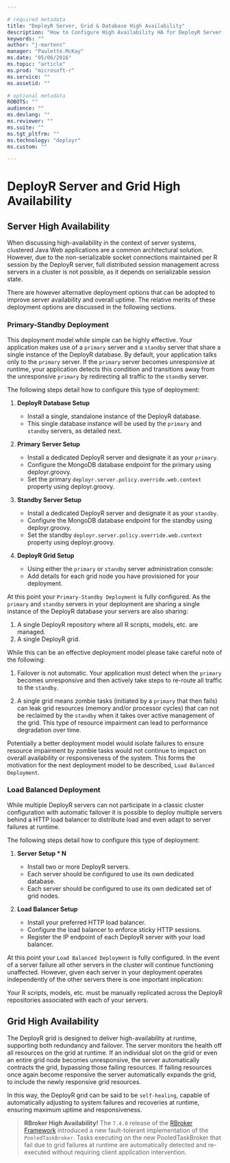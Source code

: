 ```yaml
---

# required metadata
title: "DeployR Server, Grid & Database High Availability"
description: "How to Configure High Availability HA for DeployR Server, Grid & Database"
keywords: ""
author: "j-martens"
manager: "Paulette.McKay"
ms.date: "05/06/2016"
ms.topic: "article"
ms.prod: "microsoft-r"
ms.service: ""
ms.assetid: ""

# optional metadata
ROBOTS: ""
audience: ""
ms.devlang: ""
ms.reviewer: ""
ms.suite: ""
ms.tgt_pltfrm: ""
ms.technology: "deployr"
ms.custom: ""

---
```


# DeployR Server and Grid High Availability

## Server High Availability

When discussing high-availability in the context of server systems, clustered Java Web applications are a common architectural solution. However, due to the non-serializable socket connections maintained per R session by the DeployR server, full distributed session management across servers in a cluster is not possible, as it depends on serializable session state.

There are however alternative deployment options that can be adopted to improve server availability and overall uptime. The relative merits of these deployment options are discussed in the following sections.

### Primary-Standby Deployment

This deployment model while simple can be highly effective. Your application makes use of a `primary` server and a `standby` server that share a single instance of the DeployR database. By default, your application talks only to the `primary` server. If the `primary` server becomes unresponsive at runtime, your application detects this condition and transitions away from the unresponsive `primary` by redirecting all traffic to the `standby` server.

The following steps detail how to configure this type of deployment:

1.  **DeployR Database Setup**

    -   Install a single, standalone instance of the DeployR database.
    -   This single database instance will be used by the `primary` and `standby` servers, as detailed next.

2.  **Primary Server Setup**

    -   Install a dedicated DeployR server and designate it as your `primary`.
    -   Configure the MongoDB database endpoint for the primary using deployr.groovy.
    -   Set the primary `deployr.server.policy.override.web.context` property using deployr.groovy.

3.  **Standby Server Setup**

    -   Install a dedicated DeployR server and designate it as your `standby`.
    -   Configure the MongoDB database endpoint for the standby using deployr.groovy.
    -   Set the standby `deployr.server.policy.override.web.context` property using deployr.groovy.

4.  **DeployR Grid Setup**

    -   Using either the `primary` or `standby` server administration console:
    -   Add details for each grid node you have provisioned for your deployment.

At this point your `Primary-Standby Deployment` is fully configured. As the `primary` and `standby` servers in your deployment are sharing a single instance of the DeployR database your servers are also sharing:

1.  A single DeployR repository where all R scripts, models, etc. are managed.
2.  A single DeployR grid.

While this can be an effective deployment model please take careful note of the following:

1.  Failover is not automatic. Your application must detect when the `primary` becomes unresponsive and then actively take steps to re-route all traffic to the `standby`.

2.  A single grid means zombie tasks (initiated by a `primary` that then fails) can leak grid resources (memory and/or processor cycles) that can not be reclaimed by the `standby` when it takes over active management of the grid. This type of resource impairment can lead to performance degradation over time.

Potentially a better deployment model would isolate failures to ensure resource impairment by zombie tasks would not continue to impact on overall availability or responsiveness of the system. This forms the motivation for the next deployment model to be described, `Load Balanced Deployment`.

### Load Balanced Deployment

While multiple DeployR servers can not participate in a classic cluster configuration with automatic failover it is possible to deploy multiple servers behind a HTTP load balancer to distribute load and even adapt to server failures at runtime.

The following steps detail how to configure this type of deployment:

1.  **Server Setup \* N**

    -   Install two or more DeployR servers.
    -   Each server should be configured to use its own dedicated database.
    -   Each server should be configured to use its own dedicated set of grid nodes.

2.  **Load Balancer Setup**

    -   Install your preferred HTTP load balancer.
    -   Configure the load balancer to enforce sticky HTTP sessions.
    -   Register the IP endpoint of each DeployR server with your load balancer.

At this point your `Load Balanced Deployment` is fully configured. In the event of a server failure all other servers in the cluster will continue functioning unaffected. However, given each server in your deployment operates independently of the other servers there is one important implication:

Your R scripts, models, etc. must be manually replicated across the DeployR repositories associated with each of your servers.

## Grid High Availability

The DeployR grid is designed to deliver high-availability at runtime, supporting both redundancy and failover. The server monitors the health off all resources on the grid at runtime. If an individual slot on the grid or even an entire grid node becomes unresponsive, the server automatically contracts the grid, bypassing those failing resources. If failing resources once again become responsive the server automatically expands the grid, to include the newly responsive grid resources.

In this way, the DeployR grid can be said to be `self-healing`, capable of automatically adjusting to system failures and recoveries at runtime, ensuring maximum uptime and responsiveness.

> **RBroker High Availability!** The `7.4.0` release of the [RBroker Framework](deployr-rbroker-framework.md) introduced a new fault-tolerant implementation of the `PooledTaskBroker`. Tasks executing on the new PooledTaskBroker that fail due to grid failures at runtime are automatically detected and re-executed without requiring client application intervention.

<!-- This was for MongoDB & DeployR 8.0.0
## Database High Availability

We highly recommended that serious consideration be given to deploying [MongoDB replica sets](http://www.mongodb.org/) for MongoDB in DeployR production environments. Through the use of replica sets, the MongoDB database is capable of supporting data synchronization across multiple database servers. These replica sets provide data redundancy and increase data availability.

**Deployment Recommendations and Notes:**

-   A replica set must have an odd number of members.

-   In production deployments, each member should be hosted on a separate machine.

-   The default MongoDB port for this release of DeployR is `8003`.

## Database HA Configuration Example

The following example will guide you through the setup and deployment of a three member MongoDB replica set for DeployR on Linux. A three member replica set is the smallest replica set one can deploy, but is typically capable of providing enough redundancy to survive network partitions as well as other system failures.

The following assumptions were made in this example:

-   An instance of DeployR server was installed with one instance of the DeployR MongoDB database, either co-located or remote from the DeployR server.

-   This MongoDB instance is running on port `8003`, the default MongoDB port for DeployR Enterprise.

-   This MongoDB instance will be the primary database in the replica set.

-   We are installing MongoDB on a supported Linux operating system.

-   `<INSTALL_DIR>` is the full path to the directory into which DeployR 8.0.0 was installed.

### Stop the DeployR Server

1.  Log onto the DeployR server host machine.

2.  Stop the Tomcat process on that machine. At the prompt, type:

        <INSTALL_DIR>/tomcat/tomcat7.sh stop

### Creating Key Files

Create a keyFile on the primary host machine and set the permissions on this file. The location of that file will be: `<INSTALL_DIR>/mongo/mongodb-keyfile`, where `<INSTALL_DIR>` is the directory into which you installed DeployR.

       cd <INSTALL_DIR>/mongo
       openssl rand -base64 741 > mongodb-keyfile
       chmod 600 mongodb-keyfile

>[!NOTE]
>You will need to transfer a copy of this file to the same location on each of the secondary machines.

### Set Up Two Secondary Databases

The existing MongoDB instance will act as the primary database in this replica set. To complete a three member replica set, install two more standalone instances of the MongoDB database to act as the secondary databases.

For each standalone MongoDB instance, do the following:

1.  Log on to the machine that will host the secondary MongoDB instance.

2.  [Install MongoDB database](deployr-installing-configuring.md#deployr-install-with-remote-database).

    >Follow the installation instructions provided with DeployR since this ensures the database is properly initialized for use with DeployR. (This is `option 2` in the automated [Linux installation](deployr-installing-configuring.md#installing-on-linux).)

3.  Change the default password for this secondary MongoDB instance to the password defined in `DeployR MongoDB Configuration Override` section of the `<INSTALL_DIR>/deployr/deployr.groovy` file on the primary host machine.

    >[!NOTE]
	>The default password and user for the DeployR MongoDB database is:  
	>   User = `deployr`       Password = `changeme`
    

    1.  In a console window, start MongoDB. At the prompt, type:

            <INSTALL-DIR>/mongo/mongo/bin/mongo admin -u deployr -p changeme --port 8003

    2.  Change the password. At the prompt, type:

            db.changeUserPassword("deployr", "<MongoDB_password_on_primary>")
            # add deployr as a user
            use deployr
            db.createUser(
            {
              user: "deployr",
              pwd: "<MongoDB_password_on_primary>",
              roles: [ "readWrite" ]
            }
            )
            exit

4.  Shutdown the MongoDB instance. At the prompt, type:

        <INSTALL_DIR>/mongo/mongod.sh stop

5.  Transfer a copy of the `mongodb-keyfile` file you created on the primary machine to the following location on the secondary host machine, `<INSTALL_DIR>/mongo/mongodb-keyfile`.

6.  Edit the MongoDB instance configuration file on the machine hosting that member.

    1.  Open the file `<INSTALL_DIR>/mongo/mongod.conf`.

    2.  Add the following lines to the configuration file:

            replSet = deployrReplSet 
            keyFile = <INSTALL_DIR>/mongo/mongodb-keyfile

    3.  Save these changes and exit the file.
         

7.  Restart the MongoDB instance. At the prompt, type:

        <INSTALL_DIR>/mongo/mongod.sh start

8.  Repeat these steps for the other secondary member.

### Reconfigure Primary Database

1.  Log onto the DeployR MongoDB primary host machine.

2.  Shutdown the MongoDB instance. At the prompt, type:

        <INSTALL_DIR>/mongo/mongod.sh stop

3.  Edit the MongoDB instance configuration file.

    1.  Open the file `<INSTALL_DIR>/mongo/mongod.conf`.

    2.  Add the following lines to the configuration file:

            replSet = deployrReplSet 
            keyFile = <INSTALL_DIR>/mongo/mongodb-keyfile

    3.  Save these changes and exit the file.
         

4.  Restart the MongoDB instance. At the prompt, type:

        <INSTALL_DIR>/mongo/mongod.sh start

### Configure the Replica Set

1.  Log onto the DeployR MongoDB primary host machine.

2.  Start MongoDB console. At the prompt, type:

        <INSTALL_DIR>/mongo/mongo/bin/mongo admin -u deployr -p <new_mongo_password> --port 8003

3.  Initialize the MongoDB replica set configuration. In the MongoDB console, type:

        rs.initiate()

    >[!NOTE]
>Please allow time for this command to complete.

    Once complete, the console prompt will be prefixed as such: `deployrReplSet:PRIMARY>`

4.  Set the primary IP address on replica set configuration. In the MongoDB console, type the following at the prompt:

        rscfg = rs.config()
        rscfg.members[0].host = “<primary-db-ip>:8003”
        rs.reconfig(rscfg)

    Where `<primary-db-ip>` should be replaced with the IP address for the host machine running the MongoDB primary database.

5.  Add the secondary databases to the replica set configuration. In the MongoDB console, type the following at the prompt:

        rs.add(“<secondary-one-db-ip>:8003”)
        rs.add(“<secondary-two-db-ip>:8003”)

    Where `<secondary-one-db-ip>` and `<secondary-two-db-ip>` should be replaced with the IP address for the host machines running the secondary databases respectively.

    Verify the configuration. In the MongoDB console, type the following at the prompt:

        rs.status()

    In the output from the `rs_status()` command, verify that there are one PRIMARY and two SECONDARY members.

    See the `stateStr` values in the replica set configuration. As an example:

        deployrReplSet:PRIMARY> rs.status()
        {
         "set" : "deployrReplSet",
         "date" : ISODate("2013-10-18T19:28:30Z"),
         "myState" : 1,
         "members" : [
             {
                 "_id" : 0,
                 "name" : " <primary-db-ip> : 8003",
                 "health" : 1,
                 "state" : 1,
                 "stateStr" : "PRIMARY",
                 "uptime" : 615,
                 "optime" : Timestamp(1382124446, 1),
                 "optimeDate" : ISODate("2013-10-18T19:27:26Z"),
                 "self" : true
             },
             {
                 "_id" : 1,
                 "name" : " <secondary-one-db-ip> : 8003",
                 "health" : 1,
                 "state" : 2,
                 "stateStr" : "SECONDARY",
                 "uptime" : 82,
                 "optime" : Timestamp(1382124446, 1),
                 "optimeDate" : ISODate("2013-10-18T19:27:26Z"),
                 "lastHeartbeat" : ISODate("2013-10-18T19:28:28Z"),
                 "lastHeartbeatRecv" : ISODate("2013-10-18T19:28:29Z"),
                 "pingMs" : 0,
                 "syncingTo" : " <primary-db-ip> : 8003"
             },
             {
                 "_id" : 2,
                 "name" : " <secondary-two-db-ip> : 8003",
                 "health" : 1,
                 "state" : 2,
                 "stateStr" : "SECONDARY",
                 "uptime" : 64,
                 "optime" : Timestamp(1382124446, 1),
                 "optimeDate" : ISODate("2013-10-18T19:27:26Z"),
                 "lastHeartbeat" : ISODate("2013-10-18T19:28:30Z"),
                 "lastHeartbeatRecv" : ISODate("2013-10-18T19:28:30Z"),
                 "pingMs" : 10,
                 "syncingTo" : " <primary-db-ip> : 8003"
             }
         ],
         "ok" : 1
        }

### Configure DeployR to Use Replica Set

1.  Log onto the DeployR server host machine.

2.  Open the DeployR external configuration file, `<INSTALL_DIR>/deployr/deployr.groovy`.

3.  Locate the file section named DeployR MongoDB Configuration Override.

4.  Uncomment the replicaSet property and substitute the IP addresses for your primary (`<primary-db-ip>`) and two secondary databases (`<secondary-one-db-ip>` and `<secondary-two-db-ip>`).

    Verify that the file looks similar with the correct IP addresses.

         grails {
             mongo {
                 databaseName = "deployr"
                 username = "deployr"
                 password = "<mongo_password>"
                 host = "localhost"
                 port = 8003
                 replicaSet = [ "<primary-db-ip>:8003",
                                "<secondary-one-db-ip>:8003",
                                "<secondary-two-db-ip>:8003"]
                 options {
                     connectionsPerHost = 100
                     autoConnectRetry = true
                     connectTimeout = 300
                 }
             }
         }

5.  Save and exit the external configuration file.

### Restart DeployR Server

Once the DeployR server restarts, the server will now be using a highly available, redundant database store.

1.  Log onto the DeployR server host machine.

2.  Start the Tomcat process on that machine. At the prompt, type:

        <INSTALL_DIR>/tomcat/tomcat7.sh start

-->
